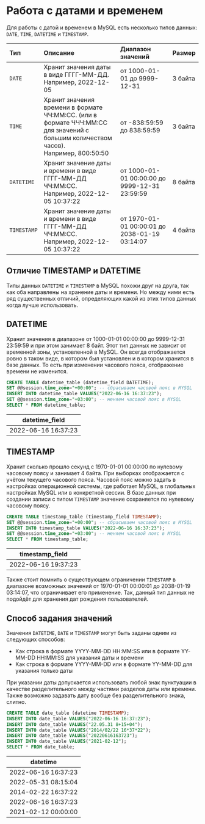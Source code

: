 # Работа с датами и временем

Для работы с датой и временем в MySQL есть несколько типов данных: `DATE`, `TIME`, `DATETIME` и `TIMESTAMP`.

| Тип         | Описание                                                                                                                                   | Диапазон значений                             | Размер  |
| :---------- | :----------------------------------------------------------------------------------------------------------------------------------------- | :-------------------------------------------- | ------- |
| `DATE`      | Хранит значения даты в виде ГГГГ-ММ-ДД. <br /> Например, 2022-12-05                                                                        | от 1000-01-01 до 9999-12-31                   | 3 байта |
| `TIME`      | Хранит значения времени в формате ЧЧ:ММ:СС. (или в формате ЧЧЧ:ММ:СС для значений с большим количеством часов). <br /> Например, 800:50:50 | от -838:59:59 до 838:59:59                    | 3 байта |
| `DATETIME`  | Хранит значение даты и времени в виде ГГГГ-MM-ДД ЧЧ:ММ:СС. <br /> Например, 2022-12-05 10:37:22                                            | от 1000-01-01 00:00:00 до 9999-12-31 23:59:59 | 8 байта |
| `TIMESTAMP` | Хранит значение даты и времени в виде ГГГГ-MM-ДД ЧЧ:ММ:СС. <br /> Например, 2022-12-05 10:37:22                                            | от 1970-01-01 00:00:01 до 2038-01-19 03:14:07 | 4 байта |

## Отличие TIMESTAMP и DATETIME

Типы данных `DATETIME` и `TIMESTAMP` в MySQL похожи друг на друга, так как оба направлены на хранение даты и времени.
Но между ними есть ряд существенных отличий, определяющих какой из этих типов данных когда лучше использовать.

## DATETIME

Хранит значения в диапазоне от 1000-01-01 00:00:00 до 9999-12-31 23:59:59 и при этом занимает 8 байт. Этот тип данных не зависит от временной зоны,
установленной в MySQL. Он всегда отображается ровно в таком виде, в котором был установлен и в котором хранится в базе данных.
То есть при изменении часового пояса, отображение времени не изменится.

```sql
CREATE TABLE datetime_table (datetime_field DATETIME);
SET @@session.time_zone="+00:00"; -- сбрасываем часовой пояс в MYSQL
INSERT INTO datetime_table VALUES("2022-06-16 16:37:23");
SET @@session.time_zone="+03:00"; -- меняем часовой пояс в MYSQL
SELECT * FROM datetime_table;
```

| datetime_field      |
| ------------------- |
| 2022-06-16 16:37:23 |

## TIMESTAMP

Хранит сколько прошло секунд с 1970-01-01 00:00:00 по нулевому часовому поясу и занимает 4 байта.
При выборках отображается с учётом текущего часового пояса.
Часовой пояс можно задать в настройках операционной системы, где работает MySQL, в глобальных настройках MySQL или в конкретной сессии.
В базе данных при создании записи с типом `TIMESTAMP` значение сохраняется по нулевому часовому поясу.

```sql
CREATE TABLE timestamp_table (timestamp_field TIMESTAMP);
SET @@session.time_zone="+00:00"; -- сбрасываем часовой пояс в MYSQL
INSERT INTO timestamp_table VALUES("2022-06-16 16:37:23");
SET @@session.time_zone="+03:00"; -- меняем часовой пояс в MYSQL
SELECT * FROM timestamp_table;
```

| timestamp_field     |
| ------------------- |
| 2022-06-16 19:37:23 |

Также стоит помнить о существующем ограничении `TIMESTAMP` в диапазоне возможных значений от 1970-01-01 00:00:01 до 2038-01-19 03:14:07, что ограничивает его применение.
Так, данный тип данных не подойдёт для хранения дат рождения пользователей.

## Способ задания значений

Значения `DATETIME`, `DATE` и `TIMESTAMP` могут быть заданы одним из следующих способов:

- Как строка в формате YYYY-MM-DD HH:MM:SS или в формате YY-MM-DD HH:MM:SS для указания даты и времени
- Как строка в формате YYYY-MM-DD или в формате YY-MM-DD для указания только даты

При указании даты допускается использовать любой знак пунктуации в качестве разделительного между частями разделов даты или времени. Также возможно задавать дату вообще без разделительного знака, слитно.

```sql
CREATE TABLE date_table (datetime TIMESTAMP);
INSERT INTO date_table VALUES("2022-06-16 16:37:23");
INSERT INTO date_table VALUES("22.05.31 8+15+04");
INSERT INTO date_table VALUES("2014/02/22 16*37*22");
INSERT INTO date_table VALUES("20220616163723");
INSERT INTO date_table VALUES("2021-02-12");
SELECT * FROM date_table;
```

| datetime            |
| ------------------- |
| 2022-06-16 16:37:23 |
| 2022-05-31 08:15:04 |
| 2014-02-22 16:37:22 |
| 2022-06-16 16:37:23 |
| 2021-02-12 00:00:00 |
